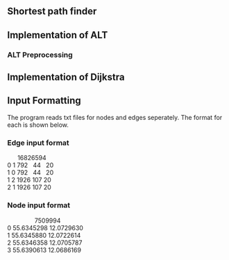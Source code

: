 ## Shortest path finder

## Implementation of ALT

### ALT Preprocessing


## Implementation of Dijkstra

## Input Formatting

The program reads txt files for nodes and edges seperately. The format for each is shown below.

### Edge input format
&nbsp;&nbsp;&nbsp;&nbsp;&nbsp;&nbsp;16826594         <br>
0&nbsp;1&nbsp;792&nbsp;&nbsp;&nbsp;44&nbsp;&nbsp;&nbsp;20     <br>
1&nbsp;0&nbsp;792&nbsp;&nbsp;&nbsp;44&nbsp;&nbsp;&nbsp;20     <br>
1&nbsp;2&nbsp;1926&nbsp;107&nbsp;20     <br>
2&nbsp;1&nbsp;1926&nbsp;107&nbsp;20     <br>

### Node input format     <br>
&nbsp;&nbsp;&nbsp;&nbsp;&nbsp;&nbsp;&nbsp;&nbsp;&nbsp;&nbsp;&nbsp;&nbsp;&nbsp;&nbsp;&nbsp; 7509994 <br>
0&nbsp;55.6345298&nbsp;12.0729630 <br>
1&nbsp;55.6345880&nbsp;12.0722614 <br>
2&nbsp;55.6346358&nbsp;12.0705787 <br>
3&nbsp;55.6390613&nbsp;12.0686169 <br>
